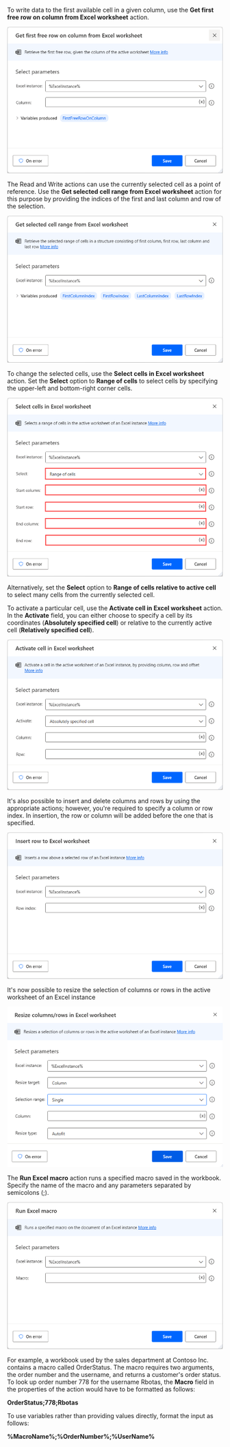 To write data to the first available cell in a given column, use the **Get first free row on column from Excel worksheet** action.

![Screenshot of Get first free row on column Excel worksheet action properties dialog.](..\media\get-first-free-row-on-column-excel-action-properties.png)

The Read and Write actions can use the currently selected cell as a point of reference. Use the **Get selected cell range from Excel worksheet** action for this purpose by providing the indices of the first and last column and row of the selection.

![Screenshot of Get selected cell range Excel worksheet action properties dialog.](..\media\get-selected-cell-range-excel-action-properties.png)

To change the selected cells, use the **Select cells in Excel worksheet** action. Set the **Select** option to **Range of cells** to select cells by specifying the upper-left and bottom-right corner cells.

![Screenshot of Select cells in Excel worksheet action properties dialog.](..\media\select-cells-in-excel-action-properties.png)

Alternatively, set the **Select** option to **Range of cells relative to active cell** to select many cells from the currently selected cell.

To activate a particular cell, use the **Activate cell in Excel worksheet** action. In the **Activate** field, you can either choose to specify a cell by its coordinates (**Absolutely specified cell**) or relative to the currently active cell (**Relatively specified cell**).

![Screenshot of Activate Cell in Excel Worksheet action properties dialog.](..\media\activate-cell-in-excel-action-properties.png)

It's also possible to insert and delete columns and rows by using the appropriate actions; however, you're required to specify a column or row index. In insertion, the row or column will be added before the one that is specified.

![Screenshot of Insert row to Excel worksheet action properties dialog.](..\media\insert-row-to-excel-action-properties.png)

It's now possible to resize the selection of columns or rows in the active worksheet of an Excel instance

![Screenshot of Properties of resize columns rows.](..\media\resize-columns-rows.png)

The **Run Excel macro** action runs a specified macro saved in the workbook. Specify the name of the macro and any parameters separated by semicolons (;). 

![Screenshot of Properties of 'Run Excel macro' action dialog](..\media\run-excel-macro-action-properties.png)

For example, a workbook used by the sales department at Contoso Inc. contains a macro called OrderStatus. The macro requires two arguments, the order number and the username, and returns a customer's order status. To look up order number 778 for the username Rbotas, the **Macro** field in the properties of the action would have to be formatted as follows:

 **OrderStatus;778;Rbotas**

 To use variables rather than providing values directly, format the input as follows:

 **%MacroName%;%OrderNumber%;%UserName%**
